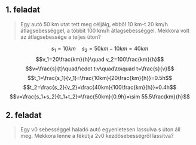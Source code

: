 ## 1. feladat
> Egy autó 50 km utat tett meg céljáig, ebből 10 km-t 20 km/h átlagsebességgel, a többit 100 km/h átlagsebességgel. Mekkora volt az átlagsebessége a teljes úton?

$$s_1=10km\quad s_2=50km-10km=40km$$$$v_1=20\frac{km}{h}\quad v_2=100\frac{km}{h}$$
$$v=\frac{s}{t}\quad/\cdot t:v\quad\to\quad t=\frac{s}{v}$$
$$t_1=\frac{s_1}{v_1}=\frac{10km}{20\frac{km}{h}}=0.5h$$
$$t_2=\frac{s_2}{v_2}=\frac{40km}{100\frac{km}{h}}=0.4h$$
$$v=\frac{s_1+s_2}{t_1+t_2}=\frac{50km}{0.9h}=\sim 55.5\frac{km}{h}$$
## 2. feladat
> Egy v0 sebességgel haladó autó egyenletesen lassulva s úton áll meg. Mekkora lenne a fékútja 2v0 kezdősebességről lassítva?

